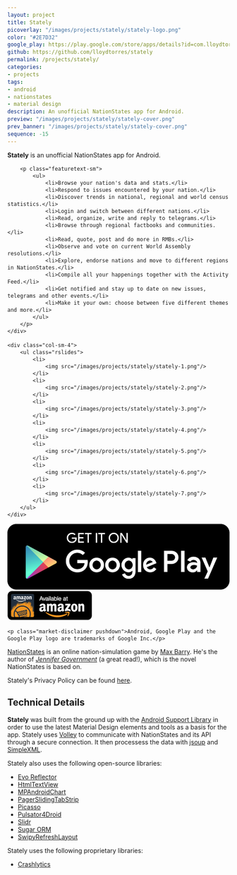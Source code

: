 ```yaml
---
layout: project
title: Stately
picoverlay: "/images/projects/stately/stately-logo.png"
color: "#2E7D32"
google_play: https://play.google.com/store/apps/details?id=com.lloydtorres.stately
github: https://github.com/lloydtorres/stately
permalink: /projects/stately/
categories:
- projects
tags:
- android
- nationstates
- material design
description: An unofficial NationStates app for Android.
preview: "/images/projects/stately/stately-cover.png"
prev_banner: "/images/projects/stately/stately-cover.png"
sequence: -15
---
```


<div class="row">
    <div class="col-sm-8">
        <p class="featuretext-lg"><strong class="green-emph">Stately</strong> is an unofficial NationStates app for Android.</p>

        <p class="featuretext-sm">
            <ul>
                <li>Browse your nation's data and stats.</li>
                <li>Respond to issues encountered by your nation.</li>
                <li>Discover trends in national, regional and world census statistics.</li>
                <li>Login and switch between different nations.</li>
                <li>Read, organize, write and reply to telegrams.</li>
                <li>Browse through regional factbooks and communities.</li>
                <li>Read, quote, post and do more in RMBs.</li>
                <li>Observe and vote on current World Assembly resolutions.</li>
                <li>Explore, endorse nations and move to different regions in NationStates.</li>
                <li>Compile all your happenings together with the Activity Feed.</li>
                <li>Get notified and stay up to date on new issues, telegrams and other events.</li>
                <li>Make it your own: choose between five different themes and more.</li>
            </ul>
        </p>
    </div>

    <div class="col-sm-4">
        <ul class="rslides">
            <li>
                <img src="/images/projects/stately/stately-1.png"/>
            </li>
            <li>
                <img src="/images/projects/stately/stately-2.png"/>
            </li>
            <li>
                <img src="/images/projects/stately/stately-3.png"/>
            </li>
            <li>
                <img src="/images/projects/stately/stately-4.png"/>
            </li>
            <li>
                <img src="/images/projects/stately/stately-5.png"/>
            </li>
            <li>
                <img src="/images/projects/stately/stately-6.png"/>
            </li>
            <li>
                <img src="/images/projects/stately/stately-7.png"/>
            </li>
        </ul>
    </div>
</div>

<div class="col-center paddup">
    <a href="https://play.google.com/store/apps/details?id=com.lloydtorres.stately"><img src="/images/icons/ps_badge.png" class="market-badges-large"/></a> <a href="http://www.amazon.com/gp/product/B01E4R7T1C/ref=mas_pm_stately_for_nationstates"><img src="/images/icons/amazon_badge.png" class="market-badges-large"/></a>

    <p class="market-disclaimer pushdown">Android, Google Play and the Google Play logo are trademarks of Google Inc.</p>
</div>

<p><a href="http://www.nationstates.net/">NationStates</a> is an online nation-simulation game by <a href="http://maxbarry.com/">Max Barry</a>. He's the author of <em><a href="http://www.amazon.ca/Jennifer-Government-Max-Barry/dp/1400030927">Jennifer Government</a></em> (a great read!), which is the novel NationStates is based on.</p>

<p>Stately's Privacy Policy can be found <a href="https://www.iubenda.com/privacy-policy/7793041">here</a>.</p>

<div class="row"><div class="col-md-offset-2 col-md-8"><div class="divider"><div class="inner"></div></div></div></div>

<h2>Technical Details</h2>

<p><strong>Stately</strong> was built from the ground up with the <a href="http://developer.android.com/tools/support-library/index.html">Android Support Library</a> in order to use the latest Material Design elements and tools as a basis for the app. Stately uses <a href="http://developer.android.com/training/volley/index.html">Volley</a> to communicate with NationStates and its API through a secure connection. It then processess the data with <a href="http://jsoup.org/">jsoup</a> and <a href="http://simple.sourceforge.net/">SimpleXML</a>.</p>

<p>Stately also uses the following open-source libraries:</p>

<ul>
    <li><a href="https://github.com/atteo/evo-inflector">Evo Reflector</a></li>
    <li><a href="https://github.com/SufficientlySecure/html-textview">HtmlTextView</a></li>
    <li><a href="https://github.com/PhilJay/MPAndroidChart">MPAndroidChart</a></li>
    <li><a href="https://github.com/jpardogo/PagerSlidingTabStrip">PagerSlidingTabStrip</a></li>
    <li><a href="https://github.com/square/picasso">Picasso</a></li>
    <li><a href="https://github.com/booncol/Pulsator4Droid">Pulsator4Droid</a></li>
    <li><a href="https://github.com/r0adkll/Slidr">Slidr</a></li>
    <li><a href="https://github.com/satyan/sugar">Sugar ORM</a></li>
    <li><a href="https://github.com/OrangeGangsters/SwipyRefreshLayout">SwipyRefreshLayout</a></li>
</ul>

<p>Stately uses the following proprietary libraries:</p>

<ul>
    <li><a href="https://try.crashlytics.com/">Crashlytics</a></li>
</ul>

<script>
$(function() {
    $(".rslides").responsiveSlides({timeout: 5000, maxwidth:450});
});
</script>
